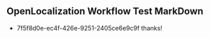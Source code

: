 ## OpenLocalization Workflow Test MarkDown
* 7f5f8d0e-ec4f-426e-9251-2405ce6e9c9f thanks!

<!--HONumber=Aug16_HO3-->


